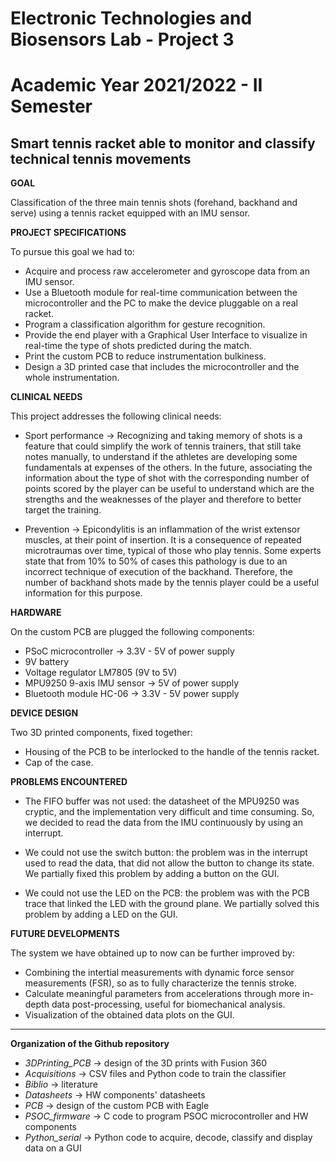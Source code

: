 # Electronic Technologies and Biosensors Lab - Project 3
# Academic Year 2021/2022 - II Semester

## Smart tennis racket able to monitor and classify technical tennis movements


**GOAL**

Classification of the three main tennis shots (forehand, backhand and serve) using a tennis racket equipped with an IMU sensor.



**PROJECT SPECIFICATIONS** 

To pursue this goal we had to: 

*	Acquire and process raw accelerometer and gyroscope data from an IMU sensor.
*   Use a Bluetooth module for real-time communication between the microcontroller and the PC to make the device pluggable on a real racket.
*   Program a classification algorithm for gesture recognition.
*	Provide the end player with a Graphical User Interface to visualize in real-time the type of shots predicted during the match. 
*	Print the custom PCB to reduce instrumentation bulkiness. 
*	Design a 3D printed case that includes the microcontroller and the whole instrumentation. 



**CLINICAL NEEDS**

This project addresses the following clinical needs: 

* Sport performance &#x2192; Recognizing and taking memory of shots is a feature that could simplify the work of tennis trainers, that still take notes manually, to understand if the athletes are developing some fundamentals at expenses of the others. 
In the future, associating the information about the type of shot with the corresponding number of points scored by the player can be useful to understand which are the strengths and the weaknesses of the player and therefore to better target the training. 

* Prevention &#x2192; Epicondylitis is an inflammation of the wrist extensor muscles, at their point of insertion.
It is a consequence of repeated microtraumas over time, typical of those who play tennis.
Some experts state that from 10% to 50% of cases this pathology is due to an incorrect technique of execution of the backhand. 
Therefore, the number of backhand shots made by the tennis player could be a useful information for this purpose.



**HARDWARE** 

On the custom PCB are plugged the following components: 

* PSoC microcontroller &#x2192; 3.3V - 5V of power supply
* 9V battery
* Voltage regulator LM7805 (9V to 5V)
* MPU9250 9-axis IMU sensor &#x2192; 5V of power supply
* Bluetooth module HC-06 &#x2192; 3.3V - 5V power supply 



**DEVICE DESIGN** 

Two 3D printed components, fixed together: 

* Housing of the PCB to be interlocked to the handle of the tennis racket.
* Cap of the case.



**PROBLEMS ENCOUNTERED** 

* The FIFO buffer was not used: the datasheet of the MPU9250 was cryptic, and the implementation very difficult and time consuming. So, we decided to read the data from the IMU continuously by using an interrupt. 

* We could not use the switch button: the problem was in the interrupt used to read the data, that did not allow the button to change its state. We partially fixed this problem by adding a button on the GUI. 

* We could not use the LED on the PCB: the problem was with the PCB trace that linked the LED with the ground plane. We partially solved this problem by adding a LED on the GUI. 



**FUTURE DEVELOPMENTS**

The system we have obtained up to now can be further improved by:
* Combining the intertial measurements with dynamic force sensor measurements (FSR), so as to fully characterize the tennis stroke.
* Calculate meaningful parameters from accelerations through more in-depth data post-processing, useful for biomechanical analysis.
* Visualization of the obtained data plots on the GUI.


-----------------

**Organization of the Github repository**

* *3DPrinting_PCB* &#x2192; design of the 3D prints with Fusion 360
* *Acquisitions* &#x2192; CSV files and Python code to train the classifier
* *Biblio* &#x2192; literature
* *Datasheets* &#x2192; HW components' datasheets
* *PCB* &#x2192; design of the custom PCB with Eagle
* *PSOC_firmware* &#x2192; C code to program PSOC microcontroller and HW components 
* *Python_serial* &#x2192; Python code to acquire, decode, classify and display data on a GUI
